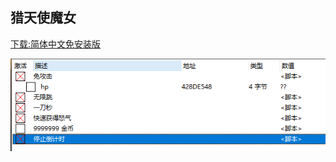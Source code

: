 ## 猎天使魔女

[下载:简体中文免安装版](https://dl.3dmgame.com/pc/103828.html)

![](./images/2020-06-16-08-37-17.png)